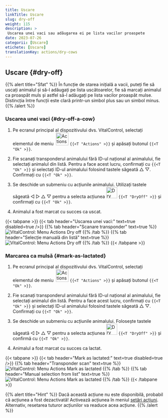 ```yaml
---
title: Uscare
linkTitle: Uscare
slug: dry-off
weight: 115
description: >
 Uscarea unei vaci sau adăugarea ei pe lista vacilor proaspete
date: 2023-07-26
categorii: [Uscare]
etichete: [Uscare]
translationKey: actions/dry-cows
---
```


## Uscare {#dry-off}

{{% alert title="Sfat" %}}
În funcție de starea inițială a vacii, puteți fie să uscați animalul și să-l adăugați pe lista uscătoarelor, fie să marcați animalul ca proaspăt muls și astfel să-l adăugați pe lista vacilor proaspăt mulse. Distincția între funcții este clară printr-un simbol plus sau un simbol minus.
{{% /alert %}}

### Uscarea unei vaci {#dry-off-a-cow}

1. Pe ecranul principal al dispozitivului dvs. VitalControl, selectați elementul de meniu &nbsp;<img src="/icons/actions.svg" width="40" align="bottom" alt="Actions" /> `{{<T "Actions" >}}` și apăsați butonul `{{<T "Ok" >}}`.

2. Fie scanați transponderul animalului fără ID-ul național al animalului, fie selectați animalul din listă. Pentru a face acest lucru, confirmați cu `{{<T "Ok" >}}` și selectați ID-ul animalului folosind tastele săgeată △ ▽. Confirmați cu `{{<T "Ok" >}}`.

3. Se deschide un submeniu cu acțiunile animalului. Utilizați tastele săgeată ◁ ▷ △ ▽ pentru a selecta acțiunea <img src="/icons/actions/dryoff-plus.svg" width="35" align="bottom" alt="Dry off" /> `{{<T "DryOff" >}}` și confirmați cu `{{<T "Ok" >}}`.

4. Animalul a fost marcat cu succes ca uscat.

{{< tabpane >}}
{{< tab header="Uscarea unei vaci:" text=true disabled=true />}}
{{% tab header="Scanare transponder" text=true %}}
![VitalControl: Menu Actions Dry off](../images/dryoff-scan.png "Uscarea unei vaci")
{{% /tab %}}
{{% tab header="Selecție manuală din listă" text=true %}}
![VitalControl: Menu Actions Dry off](../images/dryoff.png "Uscarea unei vaci")
{{% /tab %}}
{{< /tabpane >}}

### Marcarea ca mulsă {#mark-as-lactated}

1. Pe ecranul principal al dispozitivului dvs. VitalControl, selectați elementul de meniu &nbsp;<img src="/icons/actions.svg" width="40" align="bottom" alt="Actions" /> `{{<T "Actions" >}}` și apăsați butonul `{{<T "Ok" >}}`.

2. Fie scanați transponderul animalului fără ID-ul național al animalului, fie selectați animalul din listă. Pentru a face acest lucru, confirmați cu `{{<T "Ok" >}}` și selectați ID-ul animalului folosind tastele săgeată △ ▽. Confirmați cu `{{<T "Ok" >}}`.

3. Se deschide un submeniu cu acțiunile animalului. Folosește tastele săgeată ◁ ▷ △ ▽ pentru a selecta acțiunea <img src="/icons/actions/dryoff-minus.svg" width="35" align="bottom" alt="Dry off" /> `{{<T "DryOff" >}}` și confirmă cu `{{<T "Ok" >}}`.

4. Animalul a fost marcat cu succes ca lactat.

{{< tabpane >}}
{{< tab header="Mark as lactated:" text=true disabled=true />}}
{{% tab header="Transponder scan" text=true %}}
![VitalControl: Menu Actions Mark as lactated](../images/lactated-scan.png "Mark as lactated")
{{% /tab %}}
{{% tab header="Manual selection from list" text=true %}}
![VitalControl: Menu Actions Mark as lactated](../images/lactated.png "Mark as lactated")
{{% /tab %}}
{{< /tabpane >}}

{{% alert title="Hint" %}}
Dacă această acțiune nu este disponibilă, probabil că acțiunea a fost dezactivată! Activează acțiunea în meniul [setări acțiuni](../setting). Alternativ, resetarea tuturor acțiunilor va readuce acea acțiune.
{{% /alert %}}
